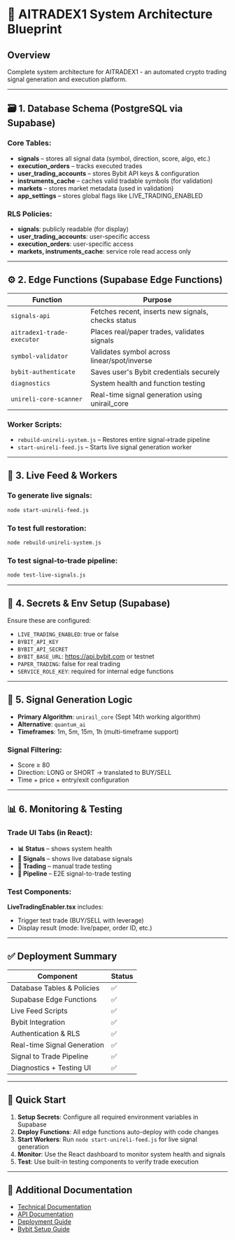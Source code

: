 # 🔧 AITRADEX1 System Architecture Blueprint

## Overview
Complete system architecture for AITRADEX1 - an automated crypto trading signal generation and execution platform.

---

## 🗃️ 1. Database Schema (PostgreSQL via Supabase)

### Core Tables:

- **signals** – stores all signal data (symbol, direction, score, algo, etc.)
- **execution_orders** – tracks executed trades
- **user_trading_accounts** – stores Bybit API keys & configuration
- **instruments_cache** – caches valid tradable symbols (for validation)
- **markets** – stores market metadata (used in validation)
- **app_settings** – stores global flags like LIVE_TRADING_ENABLED

### RLS Policies:

- **signals**: publicly readable (for display)
- **user_trading_accounts**: user-specific access
- **execution_orders**: user-specific access
- **markets, instruments_cache**: service role read access only

---

## ⚙️ 2. Edge Functions (Supabase Edge Functions)

| Function | Purpose |
|----------|---------|
| `signals-api` | Fetches recent, inserts new signals, checks status |
| `aitradex1-trade-executor` | Places real/paper trades, validates signals |
| `symbol-validator` | Validates symbol across linear/spot/inverse |
| `bybit-authenticate` | Saves user's Bybit credentials securely |
| `diagnostics` | System health and function testing |
| `unireli-core-scanner` | Real-time signal generation using unirail_core |

### Worker Scripts:
- `rebuild-unireli-system.js` – Restores entire signal→trade pipeline
- `start-unireli-feed.js` – Starts live signal generation worker

---

## 📡 3. Live Feed & Workers

### To generate live signals:
```bash
node start-unireli-feed.js
```

### To test full restoration:
```bash
node rebuild-unireli-system.js
```

### To test signal-to-trade pipeline:
```bash
node test-live-signals.js
```

---

## 🔐 4. Secrets & Env Setup (Supabase)

Ensure these are configured:

- `LIVE_TRADING_ENABLED`: true or false
- `BYBIT_API_KEY`
- `BYBIT_API_SECRET`
- `BYBIT_BASE_URL`: https://api.bybit.com or testnet
- `PAPER_TRADING`: false for real trading
- `SERVICE_ROLE_KEY`: required for internal edge functions

---

## 🎯 5. Signal Generation Logic

- **Primary Algorithm**: `unirail_core` (Sept 14th working algorithm)
- **Alternative**: `quantum_ai`
- **Timeframes**: 1m, 5m, 15m, 1h (multi-timeframe support)

### Signal Filtering:
- Score ≥ 80
- Direction: LONG or SHORT → translated to BUY/SELL
- Time + price + entry/exit configuration

---

## 📊 6. Monitoring & Testing

### Trade UI Tabs (in React):

- **📊 Status** – shows system health
- **🎯 Signals** – shows live database signals
- **🧪 Trading** – manual trade testing
- **🔄 Pipeline** – E2E signal-to-trade testing

### Test Components:
**LiveTradingEnabler.tsx** includes:
- Trigger test trade (BUY/SELL with leverage)
- Display result (mode: live/paper, order ID, etc.)

---

## ✅ Deployment Summary

| Component | Status |
|-----------|--------|
| Database Tables & Policies | ✅ |
| Supabase Edge Functions | ✅ |
| Live Feed Scripts | ✅ |
| Bybit Integration | ✅ |
| Authentication & RLS | ✅ |
| Real-time Signal Generation | ✅ |
| Signal to Trade Pipeline | ✅ |
| Diagnostics + Testing UI | ✅ |

---

## 🚀 Quick Start

1. **Setup Secrets**: Configure all required environment variables in Supabase
2. **Deploy Functions**: All edge functions auto-deploy with code changes
3. **Start Workers**: Run `node start-unireli-feed.js` for live signal generation
4. **Monitor**: Use the React dashboard to monitor system health and signals
5. **Test**: Use built-in testing components to verify trade execution

---

## 📖 Additional Documentation

- [Technical Documentation](./TECHNICAL_DOCUMENTATION.md)
- [API Documentation](./API_DOCUMENTATION.md)
- [Deployment Guide](./DEPLOYMENT_GUIDE.md)
- [Bybit Setup Guide](./BYBIT_SETUP_GUIDE.md)